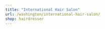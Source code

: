 ```yaml
---
title: "International Hair Salon"
url: /washington/international-hair-salon/
shop: hairdresser
---
```

